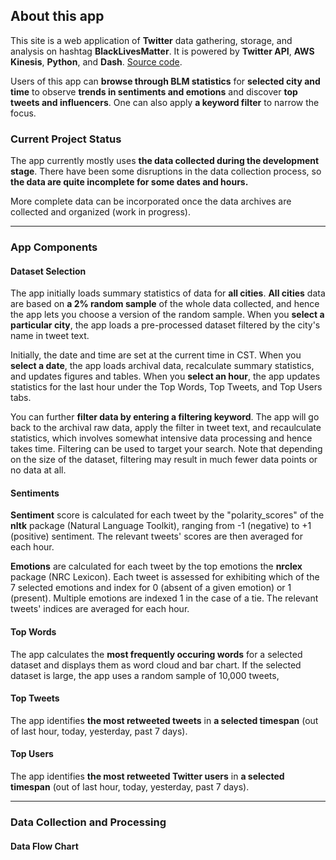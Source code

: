 
## About this app

This site is a web application of **Twitter** data gathering, storage, and analysis on hashtag **BlackLivesMatter**. It is powered by **Twitter API**, **AWS Kinesis**, **Python**, and **Dash**. [Source code](link_here). 

Users of this app can **browse through BLM statistics** for **selected city and time** to observe **trends in sentiments and emotions** and discover **top tweets and influencers**. One can also apply **a keyword filter** to narrow the focus.   



### Current Project Status 

The app currently mostly uses **the data collected during the development stage**. There have been some disruptions in the data collection process, so **the data are quite incomplete for some dates and hours.**  

More complete data can be incorporated once the data archives are collected and organized (work in progress).  


---

### App Components

#### Dataset Selection

The app initially loads summary statistics of data for **all cities**.  **All cities** data are based on **a 2% random sample** of the whole data collected, and hence the app lets you choose a version of the random sample. When you **select a particular city**, the app loads a pre-processed dataset filtered by the city's name in tweet text.  

Initially, the date and time are set at the current time in CST. When you **select a date**, the app loads archival data, recalculate summary statistics, and updates figures and tables. When you **select an hour**, the app updates statistics for the last hour under the Top Words, Top Tweets, and Top Users tabs.  

You can further **filter data by entering a filtering keyword**. The app will go back to the archival raw data, apply the filter in tweet text, and recaulculate statistics, which involves somewhat intensive data processing and hence takes time. Filtering can be used to target your search. Note that depending on the size of the dataset, filtering may result in much fewer data points or no data at all. 


#### Sentiments

**Sentiment** score is calculated for each tweet by the "polarity_scores" of the **nltk** package (Natural Language Toolkit), ranging from -1 (negative) to +1 (positive) sentiment. The relevant tweets' scores are then averaged for each hour. 

**Emotions** are calculated for each tweet by the top emotions the **nrclex** package (NRC Lexicon). Each tweet is assessed for exhibiting which of the 7 selected emotions and index for 0 (absent of a given emotion) or 1 (present). Multiple emotions are indexed 1 in the case of a tie. The relevant tweets' indices are averaged for each hour.   


#### Top Words

The app calculates the **most frequently occuring words** for a selected dataset and displays them as word cloud and bar chart.  If the selected dataset is large, the app uses a random sample of 10,000 tweets, 



#### Top Tweets

The app identifies **the most retweeted tweets** in **a selected timespan** (out of last hour, today, yesterday, past 7 days). 


#### Top Users


The app identifies **the most retweeted Twitter users** in **a selected timespan** (out of last hour, today, yesterday, past 7 days). 



--- 
### Data Collection and Processing
#### Data Flow Chart
